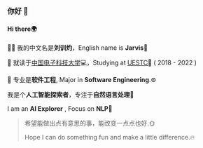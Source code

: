 ### 你好 👋 

#### Hi there🌍

👨‍🎓 我的中文名是**刘训灼**，English name is **Jarvis**🤖️

📖 就读于[中国电子科技大学](https://www.uestc.edu.cn)💻，Studying at [UESTC](https://www.uestc.edu.cn)🏫   (  2018 - 2022  )

🚀 专业是**软件工程**, Major in **Software Engineering**.⚙️

我是个**人工智能探索者**，专注于**自然语言处理**🤔 

I am an **AI Explorer** , Focus on **NLP**💬

> 希望能做出点有意思的事，能改变一点点也好.🌞
>
> Hope I can do something fun and make a little difference.🔥
